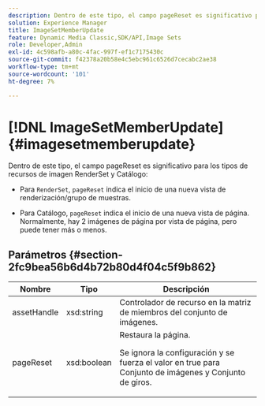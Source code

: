 ```yaml
---
description: Dentro de este tipo, el campo pageReset es significativo para los tipos de recursos de imagen RenderSet y Catálogo
solution: Experience Manager
title: ImageSetMemberUpdate
feature: Dynamic Media Classic,SDK/API,Image Sets
role: Developer,Admin
exl-id: 4c598afb-a80c-4fac-997f-ef1c7175430c
source-git-commit: f42378a20b58e4c5ebc961c6526d7cecabc2ae38
workflow-type: tm+mt
source-wordcount: '101'
ht-degree: 7%

---
```


# [!DNL ImageSetMemberUpdate]{#imagesetmemberupdate}

Dentro de este tipo, el campo pageReset es significativo para los tipos de recursos de imagen RenderSet y Catálogo:

* Para `RenderSet`, `pageReset` indica el inicio de una nueva vista de renderización/grupo de muestras.

* Para Catálogo, `pageReset` indica el inicio de una nueva vista de página. Normalmente, hay 2 imágenes de página por vista de página, pero puede tener más o menos.

## Parámetros {#section-2fc9bea56b6d4b72b80d4f04c5f9b862}

<table id="table_04100BB8ABD84EF68B0A7CE3AD946414"> 
 <thead> 
  <tr> 
   <th colname="col1" class="entry"> Nombre </th> 
   <th colname="col2" class="entry"> Tipo </th> 
   <th colname="col3" class="entry"> Descripción </th> 
  </tr> 
 </thead>
 <tbody> 
  <tr> 
   <td colname="col1"> <span class="codeph"> <span class="varname"> assetHandle</span> </span> </td> 
   <td colname="col2"> <span class="codeph"> xsd:string</span> </td> 
   <td colname="col3"> Controlador de recurso en la matriz de miembros del conjunto de imágenes. </td> 
  </tr> 
  <tr> 
   <td colname="col1"> <span class="codeph"> <span class="varname"> pageReset</span> </span> </td> 
   <td colname="col2"> <span class="codeph"> xsd:boolean</span> </td> 
   <td colname="col3">Restaura la página. <p>Se ignora la configuración y se fuerza el valor en true para <span class="codeph"> Conjunto de imágenes</span> y <span class="codeph"> Conjunto de giros</span>. </p></td> 
  </tr> 
 </tbody> 
</table>
